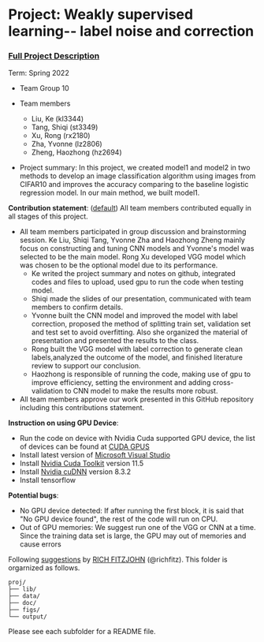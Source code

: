 # Project: Weakly supervised learning-- label noise and correction


### [Full Project Description](doc/project3_desc.md)

Term: Spring 2022

+ Team Group 10
+ Team members
	+ Liu, Ke (kl3344)
	+ Tang, Shiqi (st3349)
	+ Xu, Rong (rx2180)
	+ Zha, Yvonne (lz2806)
	+ Zheng, Haozhong (hz2694)

+ Project summary: In this project, we created model1 and model2 in two methods to develop an image classification algorithm using images from CIFAR10 and improves the accuracy comparing to the baseline logistic regression model. In our main method, we built model1.
	
**Contribution statement**: ([default](doc/a_note_on_contributions.md)) All team members contributed equally in all stages of this project. 
+ All team members participated in group discussion and brainstorming session. Ke Liu, Shiqi Tang, Yvonne Zha and Haozhong Zheng mainly focus on constructing and tuning CNN models and Yvonne's model was selected to be the main model. Rong Xu developed VGG model which was chosen to be the optional model due to its performance.
	+  Ke writed the project summary and notes on github, integrated codes and files to upload, used gpu to run the code when testing model.
	+  Shiqi made the slides of our presentation, communicated with team members to confirm details.
	+  Yvonne built the CNN model and improved the model with label correction, proposed the method of splitting train set, validation set and test set to avoid overfitting. Also she organized the material of presentation and presented the results to the class.
	+  Rong built the VGG model with label correction to generate clean labels,analyzed the outcome of the model, and finished literature review to support our conclusion.
	+  Haozhong is responsible of running the code, making use of gpu to improve efficiency, setting the environment and adding cross-validation to CNN model to make the results more robust. 
+ All team members approve our work presented in this GitHub repository including this contributions statement. 

**Instruction on using GPU Device**:
+ Run the code on device with Nvidia Cuda supported GPU device, the list of devices can be found at [CUDA GPUS](https://developer.nvidia.com/cuda-gpus)
+ Install latest version of [Microsoft Visual Studio](https://visualstudio.microsoft.com/zh-hans/)
+ Install [Nvidia Cuda Toolkit](https://developer.nvidia.com/cuda-toolkit-archive) version 11.5
+ Install [Nvidia cuDNN](https://developer.nvidia.com/cudnn) version 8.3.2
+ Install tensorflow

**Potential bugs**:
+ No GPU device detected: If after running the first block, it is said that "No GPU device found", the rest of the code will run on CPU.
+ Out of GPU memories: We suggest run one of the VGG or CNN at a time. Since the training data set is large, the GPU may out of memories and cause errors

Following [suggestions](http://nicercode.github.io/blog/2013-04-05-projects/) by [RICH FITZJOHN](http://nicercode.github.io/about/#Team) (@richfitz). This folder is orgarnized as follows.

```
proj/
├── lib/
├── data/
├── doc/
├── figs/
└── output/
```

Please see each subfolder for a README file.
